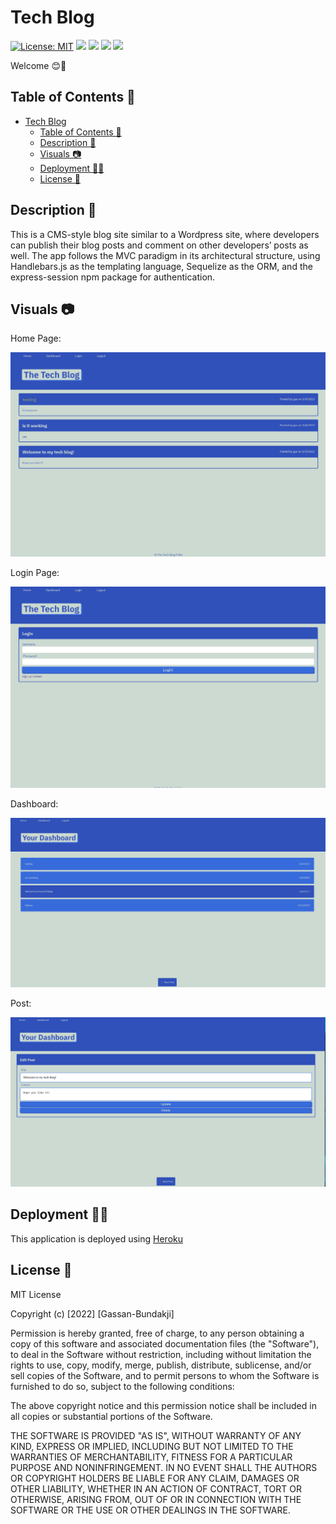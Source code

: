# Tech Blog

[![License: MIT](https://img.shields.io/badge/License-MIT-yellow.svg)](https://opensource.org/licenses/MIT) ![](https://img.shields.io/badge/Sequelize-52B0E7?style=for-the-badge&logo=Sequelize&logoColor=white) ![](https://img.shields.io/badge/Express.js-404D59?style=for-the-badge) ![](https://img.shields.io/badge/Node.js-43853D?style=for-the-badge&logo=node.js&logoColor=white) ![](https://img.shields.io/badge/MySQL-005C84?style=for-the-badge&logo=mysql&logoColor=white)

Welcome 😊👋

## Table of Contents 📓

- [Tech Blog](#tech-blog)
  - [Table of Contents 📓](#table-of-contents-)
  - [Description 📝](#description-)
  - [Visuals 📷](#visuals-)
  - [Deployment 👨‍💻](#deployment-)
  - [License 🔑](#license-)

## Description 📝

 This is a CMS-style blog site similar to a Wordpress site, where developers can publish their blog posts and comment on other developers’ posts as well. The app follows the MVC paradigm in its architectural structure, using Handlebars.js as the templating language, Sequelize as the ORM, and the express-session npm package for authentication.

## Visuals 📷

Home Page: 

<img src = "public/images/techblog1.png" width = "600px">

<br>

Login Page:

<img src = "public/images/techblog2.png" width = "600px">

<br>

Dashboard: 

<img src = "public/images/techblog3.png" width = "600px">

<br>

Post:

<img src = "public/images/techblog4.png" width = "600px">

<br>

## Deployment 👨‍💻

This application is deployed using [Heroku](https://immense-wildwood-14829.herokuapp.com/)

## License 🔑

MIT License

Copyright (c) [2022] [Gassan-Bundakji]

Permission is hereby granted, free of charge, to any person obtaining a copy of this software and associated documentation files (the "Software"), to deal in the Software without restriction, including without limitation the rights to use, copy, modify, merge, publish, distribute, sublicense, and/or sell copies of the Software, and to permit persons to whom the Software is furnished to do so, subject to the following conditions:

The above copyright notice and this permission notice shall be included in all copies or substantial portions of the Software.

THE SOFTWARE IS PROVIDED "AS IS", WITHOUT WARRANTY OF ANY KIND, EXPRESS OR IMPLIED, INCLUDING BUT NOT LIMITED TO THE WARRANTIES OF MERCHANTABILITY, FITNESS FOR A PARTICULAR PURPOSE AND NONINFRINGEMENT. IN NO EVENT SHALL THE AUTHORS OR COPYRIGHT HOLDERS BE LIABLE FOR ANY CLAIM, DAMAGES OR OTHER LIABILITY, WHETHER IN AN ACTION OF CONTRACT, TORT OR OTHERWISE, ARISING FROM, OUT OF OR IN CONNECTION WITH THE SOFTWARE OR THE USE OR OTHER DEALINGS IN THE SOFTWARE.